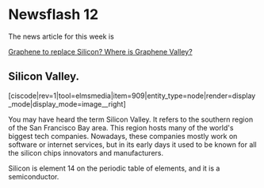 # Newsflash 12

The news article for this week is

[Graphene to replace Silicon? Where is Graphene Valley?](http://wallstreetpit.com/113644-new-graphene-transistors-super-fast-computers/)

## Silicon Valley.

\[ciscode\|rev=1\|tool=elmsmedia\|item=909\|entity\_type=node\|render=display\_mode\|display\_mode=image\_\_right\]

You may have heard the term Silicon Valley. It refers to the southern region of the San Francisco Bay area. This region hosts many of the world's biggest tech companies. Nowadays, these companies mostly work on software or internet services, but in its early days it used to be known for all the silicon chips innovators and manufacturers.

Silicon is element 14 on the periodic table of elements, and it is a semiconductor.

